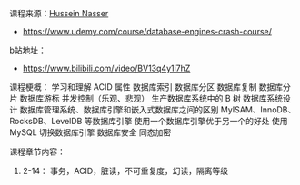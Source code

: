 课程来源：[Hussein Nasser](https://www.udemy.com/user/hussein-nasser-7/)

- https://www.udemy.com/course/database-engines-crash-course/

b站地址：

- https://www.bilibili.com/video/BV13q4y1i7hZ

课程梗概：
学习和理解 ACID 属性
数据库索引
数据库分区
数据库复制
数据库分片
数据库游标
并发控制（乐观、悲观）
生产数据库系统中的 B 树
数据库系统设计
数据库管理系统、数据库引擎和嵌入式数据库之间的区别
MyISAM、InnoDB、RocksDB、LevelDB 等数据库引擎
使用一个数据库引擎优于另一个的好处
使用 MySQL 切换数据库引擎
数据库安全
同态加密



课程章节内容：

1. 2-14： 事务，ACID，脏读，不可重复度，幻读，隔离等级

